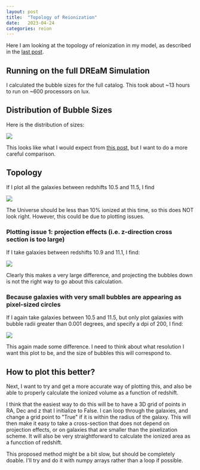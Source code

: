 ```yaml
---
layout: post
title:  "Topology of Reionization"
date:   2023-04-24
categories: reion
---
```


Here I am looking at the topology of reionization in my model, as described in the <a href="https://ndrakos.github.io/blog/reion/Reionization_Shell_Model_Part_VI/">last post</a>.

## Running on the full DREaM Simulation

I calculated the bubble sizes for the full catalog. This took about ~13 hours to run on ~600 processors on lux.

## Distribution of Bubble Sizes

Here is the distribution of sizes:

<img src="{{ site.baseurl }}/assets/plots/20230424_BubbleDist.png">

This looks like what I would expect from  <a href="https://ndrakos.github.io/blog/reion/Reionization_Shell_Model_Part_III/">this post</a>, but I want to do a more careful comparison. 


## Topology

If I plot all the galaxies between redshifts 10.5 and 11.5, I find

<img src="{{ site.baseurl }}/assets/plots/20230424_Toplogy.png">

The Universe should be less than 10% ionized at this time, so this does NOT look right. However, this could be due to plotting issues.


### Plotting issue 1: projection effects (i.e. z-direction cross section is too large)

If I take galaxies between redshifts 10.9 and 11.1, I find:

<img src="{{ site.baseurl }}/assets/plots/20230424_Toplogy1.png">

Clearly this makes a very large difference, and projecting the bubbles down is not the right way to go about this calculation.

### Because galaxies with very small bubbles are appearing as pixel-sized circles

If I again take galaxies between  10.5 and 11.5, but only plot galaxies with bubble radii greater than 0.001 degrees, and specify a dpi of 200, I find:


<img src="{{ site.baseurl }}/assets/plots/20230424_Toplogy2.png">


This again made some difference. I need to think about what resolution I want this plot to be, and the size of bubbles this will correspond to.

## How to plot this better?

Next, I want to try and get a more accurate way of plotting this, and also be able to properly calculate the ionized volume as a function of redshift.

I think that the easiest way to do this will be to have a 3D grid of points in RA, Dec and z that I initialize to False. I can loop through the galaxies, and change a grid point to "True" if it is within the radius of the galaxy. This will then make it easy to take a cross-section that does not depend on projection effects, or on galaxies that are smaller than the pixelization scheme. It will also be very straightforward to calculate the ionized area as a funcction of redshift.

This proposed method might be a bit slow, but should be completely doable. I'll try and do it with numpy arrays rather than a loop if possible.
